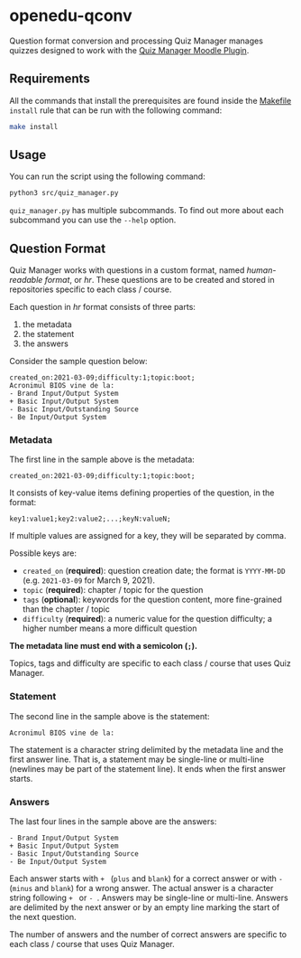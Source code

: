 # openedu-qconv
Question format conversion and processing
Quiz Manager manages quizzes designed to work with the [Quiz Manager Moodle Plugin](https://github.com/systems-cs-pub-ro/quiz-manager-moodle).

## Requirements

All the commands that install the prerequisites are found inside the [Makefile](./Makefile) `install` rule that can be run with the following command:

```sh
make install
```

## Usage

You can run the script using the following command:

```sh
python3 src/quiz_manager.py
```

`quiz_manager.py` has multiple subcommands.
To find out more about each subcommand you can use the `--help` option.

## Question Format

Quiz Manager works with questions in a custom format, named *human-readable format*, or *hr*.
These questions are to be created and stored in repositories specific to each class / course.

Each question in *hr* format consists of three parts:

1. the metadata
1. the statement
1. the answers

Consider the sample question below:

```
created_on:2021-03-09;difficulty:1;topic:boot;
Acronimul BIOS vine de la:
- Brand Input/Output System
+ Basic Input/Output System
- Basic Input/Outstanding Source
- Be Input/Output System
```

### Metadata

The first line in the sample above is the metadata:

```
created_on:2021-03-09;difficulty:1;topic:boot;
```

It consists of key-value items defining properties of the question, in the format:

```
key1:value1;key2:value2;...;keyN:valueN;
```

If multiple values are assigned for a key, they will be separated by comma.

Possible keys are:

* `created_on` (**required**): question creation date; the format is `YYYY-MM-DD` (e.g. `2021-03-09` for March 9, 2021).
* `topic` (**required**): chapter / topic for the question
* `tags` (**optional**): keywords for the question content, more fine-grained than the chapter / topic
* `difficulty` (**required**): a numeric value for the question difficulty; a higher number means a more difficult question

**The metadata line must end with a semicolon (`;`).**

Topics, tags and difficulty are specific to each class / course that uses Quiz Manager.

### Statement

The second line in the sample above is the statement:

```
Acronimul BIOS vine de la:
```

The statement is a character string delimited by the metadata line and the first answer line.
That is, a statement may be single-line or multi-line (newlines may be part of the statement line).
It ends when the first answer starts.

### Answers

The last four lines in the sample above are the answers:

```
- Brand Input/Output System
+ Basic Input/Output System
- Basic Input/Outstanding Source
- Be Input/Output System
```

Each answer starts with `+ ` (`plus` and `blank`) for a correct answer or with `- ` (`minus` and `blank`) for a wrong answer.
The actual answer is a character string following `+ ` or `- `.
Answers may be single-line or multi-line.
Answers are delimited by the next answer or by an empty line marking the start of the next question.

The number of answers and the number of correct answers are specific to each class / course that uses Quiz Manager.
